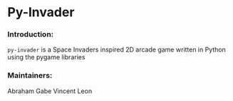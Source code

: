# Py-Invader

### Introduction:

`py-invader` is a Space Invaders inspired 2D arcade game written in Python using the pygame libraries


### Maintainers:

Abraham
Gabe
Vincent
Leon
